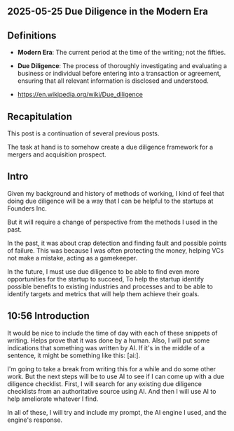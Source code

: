 ## 2025-05-25 Due Diligence in the Modern Era

## Definitions

* **Modern Era**: The current period at the time of the writing; not the fifties.

* **Due Diligence**: The process of thoroughly investigating and evaluating a business or individual before entering into a transaction or agreement, ensuring that all relevant information is disclosed and understood.

* https://en.wikipedia.org/wiki/Due_diligence


## Recapitulation

This post is a continuation of several previous posts. 

The task at hand is to somehow create a due diligence framework for a mergers and acquisition prospect. 


## Intro

Given my background and history of methods of working, I kind of feel that doing due diligence will be a way that I can be helpful to the startups at Founders Inc. 

But it will require a change of perspective from the methods I used in the past. 

In the past, it was about crap detection and finding fault and possible points of failure. This was because I was often protecting the money, helping VCs not make a mistake, acting as a gamekeeper. 

In the future, I must use due diligence to be able to find even more opportunities for the startup to succeed, To help the startup identify possible benefits to existing industries and processes and to be able to identify targets and metrics that will help them achieve their goals. 

## 10:56 Introduction

It would be nice to include the time of day with each of these snippets of writing. Helps prove that it was done by a human. Also, I will put some indications that something was written by AI. If it's in the middle of a sentence, it might be something like this: [ai:].

I'm going to take a break from writing this for a while and do some other work. But the next steps will be to use AI to see if I can come up with a due diligence  checklist. First, I will search for any existing due diligence checklists from an authoritative source using AI. And then I will use AI to help ameliorate whatever I find. 

In all of these, I will try and include my prompt, the AI engine I used, and the engine's response. 



